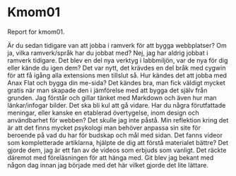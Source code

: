 Kmom01
===============================

Report for kmom01.

Är du sedan tidigare van att jobba i ramverk för att bygga webbplatser? Om ja, vilka ramverk/språk har du jobbat med?
Nej, jag har aldrig jobbat i ramverk tidigare.
Det blev en del nya verktyg i labbmiljön, var de nya för dig eller kände du igen dem?
Det var nytt, det krävdes en del bråk med cygwin för att få igång alla extensions men tillslut så.
Hur kändes det att jobba med Anax Flat och bygga din me-sida?
Det kändes bra, man fick väldigt mycket gratis när man skapade den i jämförelse med att bygga det själv från grunden. Jag förstår och gillar tänket med Markdown och även hur man länkar/infogar bilder. Det ska bli kul att gå vidare.
Har du några förutfattade meningar, eller kanske en etablerad övertygelse, inom design och användbarhet för webben?
Det skulle jag inte påstå. Min reflektion kring det är att det finns mycket psykologi man behöver anpassa sin site för beroende på vad du har för budskap och mål med sidan.
Det fanns videor som kompletterade artiklarna, hjälpte de dig att förstå materialet bättre?
Det gjorde dem, jag är ett fan av de videos som erbjuds som vanligt. Det räckte däremot med föreläsningen för att hänga med. Git blev jag bekant med någon dag innan jag började med det här vilket gjorde det lite lättare.
